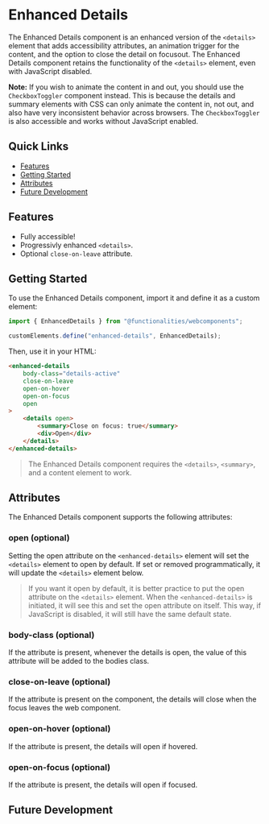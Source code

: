 # Enhanced Details

The Enhanced Details component is an enhanced version of the ``<details>`` element that adds accessibility attributes, an animation trigger for the content, and the option to close the detail on focusout. The Enhanced Details component retains the functionality of the ``<details>`` element, even with JavaScript disabled.

**Note:**
If you wish to animate the content in and out, you should use the ``CheckboxToggler`` component instead. This is because the details and summary elements with CSS can only animate the content in, not out, and also have very inconsistent behavior across browsers. The ``CheckboxToggler`` is also accessible and works without JavaScript enabled.

## Quick Links

- [Features](#features)
- [Getting Started](#getting-started)
- [Attributes](#attributes)
- [Future Development](#future-development)

## Features
- Fully accessible!
- Progressivly enhanced ``<details>``.
- Optional ``close-on-leave`` attribute.

## Getting Started

To use the Enhanced Details component, import it and define it as a custom element:

```typescript
import { EnhancedDetails } from "@functionalities/webcomponents";

customElements.define("enhanced-details", EnhancedDetails);
```

Then, use it in your HTML:

```html
<enhanced-details
    body-class="details-active"
    close-on-leave
    open-on-hover
    open-on-focus
    open
>
    <details open>
        <summary>Close on focus: true</summary>
        <div>Open</div>
    </details>
</enhanced-details>
```

> The Enhanced Details component requires the ``<details>``, ``<summary>``, and a content element to work.

## Attributes

The Enhanced Details component supports the following attributes:

### open (optional)

Setting the open attribute on the ``<enhanced-details>`` element will set the ``<details>`` element to open by default. If set or removed programmatically, it will update the ``<details>`` element below. 

> If you want it open by default, it is better practice to put the open attribute on the ``<details>`` element. When the ``<enhanced-details>`` is initiated, it will see this and set the open attribute on itself. This way, if JavaScript is disabled, it will still have the same default state.

### body-class (optional)

If the attribute is present, whenever the details is open, the value of this attribute will be added to the bodies class.

### close-on-leave (optional)

If the attribute is present on the component, the details will close when the focus leaves the web component.

### open-on-hover (optional)

If the attribute is present, the details will open if hovered.

### open-on-focus (optional)

If the attribute is present, the details will open if focused. 

## Future Development
